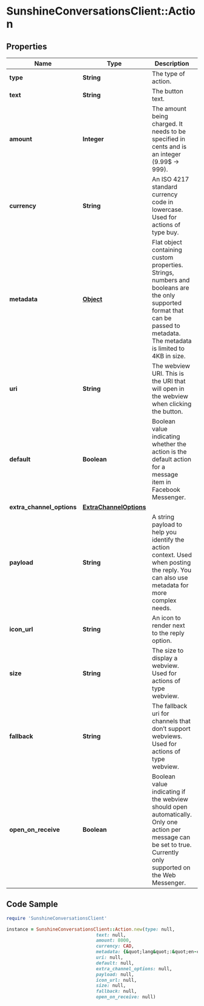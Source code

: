 # SunshineConversationsClient::Action

## Properties

Name | Type | Description | Notes
------------ | ------------- | ------------- | -------------
**type** | **String** | The type of action. | 
**text** | **String** | The button text. | 
**amount** | **Integer** | The amount being charged. It needs to be specified in cents and is an integer (9.99$ -&gt; 999). | 
**currency** | **String** | An ISO 4217 standard currency code in lowercase. Used for actions of type buy. | [optional] 
**metadata** | [**Object**](.md) | Flat object containing custom properties. Strings, numbers and booleans  are the only supported format that can be passed to metadata. The metadata is limited to 4KB in size.  | [optional] 
**uri** | **String** | The webview URI. This is the URI that will open in the webview when clicking the button. | 
**default** | **Boolean** | Boolean value indicating whether the action is the default action for a message item in Facebook Messenger. | [optional] 
**extra_channel_options** | [**ExtraChannelOptions**](ExtraChannelOptions.md) |  | [optional] 
**payload** | **String** | A string payload to help you identify the action context. Used when posting the reply. You can also use metadata for more complex needs. | 
**icon_url** | **String** | An icon to render next to the reply option. | [optional] 
**size** | **String** | The size to display a webview. Used for actions of type webview. | [optional] 
**fallback** | **String** | The fallback uri for channels that don’t support webviews. Used for actions of type webview. | 
**open_on_receive** | **Boolean** | Boolean value indicating if the webview should open automatically. Only one action per message can be set to true. Currently only supported on the Web Messenger. | [optional] 

## Code Sample

```ruby
require 'SunshineConversationsClient'

instance = SunshineConversationsClient::Action.new(type: null,
                                 text: null,
                                 amount: 8000,
                                 currency: CAD,
                                 metadata: {&quot;lang&quot;:&quot;en-ca&quot;},
                                 uri: null,
                                 default: null,
                                 extra_channel_options: null,
                                 payload: null,
                                 icon_url: null,
                                 size: null,
                                 fallback: null,
                                 open_on_receive: null)
```



